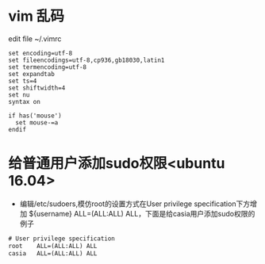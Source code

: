 # vim 乱码
edit file ~/.vimrc
```text
set encoding=utf-8
set fileencodings=utf-8,cp936,gb18030,latin1
set termencoding=utf-8
set expandtab
set ts=4
set shiftwidth=4
set nu
syntax on

if has('mouse')
  set mouse-=a
endif
```

# 给普通用户添加sudo权限<ubuntu 16.04>
- 编辑/etc/sudoers,模仿root的设置方式在User privilege specification下方增加 ${username} ALL=(ALL:ALL) ALL，下面是给casia用户添加sudo权限的例子
``` txt
# User privilege specification
root    ALL=(ALL:ALL) ALL
casia   ALL=(ALL:ALL) ALL

```
